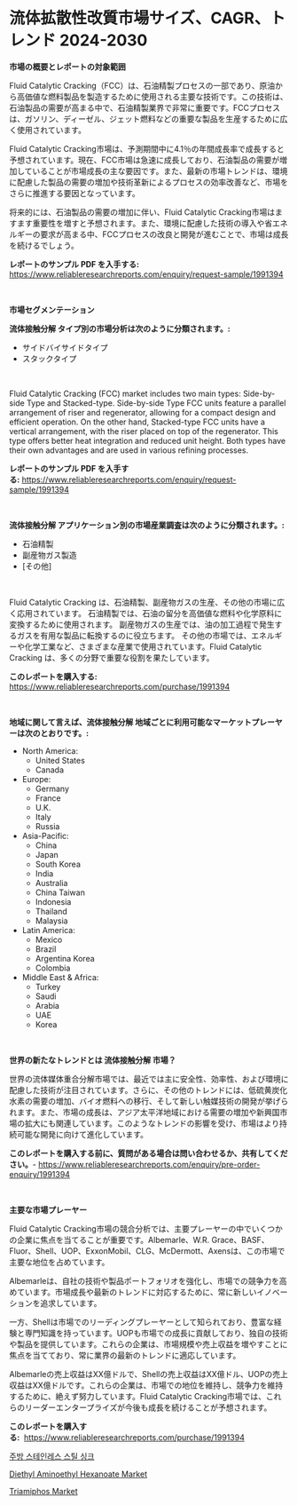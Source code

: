<p><h1>流体拡散性改質市場サイズ、CAGR、トレンド 2024-2030</h1></p><p><strong>市場の概要とレポートの対象範囲</strong></p>
<p><p>Fluid Catalytic Cracking（FCC）は、石油精製プロセスの一部であり、原油から高価値な燃料製品を製造するために使用される主要な技術です。この技術は、石油製品の需要が高まる中で、石油精製業界で非常に重要です。FCCプロセスは、ガソリン、ディーゼル、ジェット燃料などの重要な製品を生産するために広く使用されています。</p><p>Fluid Catalytic Cracking市場は、予測期間中に4.1％の年間成長率で成長すると予想されています。現在、FCC市場は急速に成長しており、石油製品の需要が増加していることが市場成長の主な要因です。また、最新の市場トレンドは、環境に配慮した製品の需要の増加や技術革新によるプロセスの効率改善など、市場をさらに推進する要因となっています。</p><p>将来的には、石油製品の需要の増加に伴い、Fluid Catalytic Cracking市場はますます重要性を増すと予想されます。また、環境に配慮した技術の導入や省エネルギーの要求が高まる中、FCCプロセスの改良と開発が進むことで、市場は成長を続けるでしょう。</p></p>
<p><strong>レポートのサンプル PDF を入手する:</strong> <a href="https://www.reliableresearchreports.com/enquiry/request-sample/1991394">https://www.reliableresearchreports.com/enquiry/request-sample/1991394</a></p>
<p>&nbsp;</p>
<p><strong>市場セグメンテーション</strong></p>
<p><strong>流体接触分解 タイプ別の市場分析は次のように分類されます。:</strong></p>
<p><ul><li>サイドバイサイドタイプ</li><li>スタックタイプ</li></ul></p>
<p>&nbsp;</p>
<p><p>Fluid Catalytic Cracking (FCC) market includes two main types: Side-by-side Type and Stacked-type. Side-by-side Type FCC units feature a parallel arrangement of riser and regenerator, allowing for a compact design and efficient operation. On the other hand, Stacked-type FCC units have a vertical arrangement, with the riser placed on top of the regenerator. This type offers better heat integration and reduced unit height. Both types have their own advantages and are used in various refining processes.</p></p>
<p><strong>レポートのサンプル PDF を入手する:</strong>&nbsp;<a href="https://www.reliableresearchreports.com/enquiry/request-sample/1991394">https://www.reliableresearchreports.com/enquiry/request-sample/1991394</a></p>
<p>&nbsp;</p>
<p><strong> 流体接触分解 アプリケーション別の市場産業調査は次のように分類されます。:</strong></p>
<p><ul><li>石油精製</li><li>副産物ガス製造</li><li>[その他]</li></ul></p>
<p>&nbsp;</p>
<p><p>Fluid Catalytic Cracking は、石油精製、副産物ガスの生産、その他の市場に広く応用されています。 石油精製では、石油の留分を高価値な燃料や化学原料に変換するために使用されます。 副産物ガスの生産では、油の加工過程で発生するガスを有用な製品に転換するのに役立ちます。 その他の市場では、エネルギーや化学工業など、さまざまな産業で使用されています。Fluid Catalytic Cracking は、多くの分野で重要な役割を果たしています。</p></p>
<p><strong>このレポートを購入する:</strong>&nbsp; <a href="https://www.reliableresearchreports.com/purchase/1991394">https://www.reliableresearchreports.com/purchase/1991394</a></p>
<p>&nbsp;</p>
<p><strong>地域に関して言えば、流体接触分解 地域ごとに利用可能なマーケットプレーヤーは次のとおりです。:</strong></p>
<p><ul>
    <li>
        North America:
        <ul>
            <li>United States</li>
            <li>Canada</li>
        </ul>
    </li>
    <li>
        Europe:
        <ul>
            <li>Germany</li>
            <li>France</li>
            <li>U.K.</li>
            <li>Italy</li>
            <li>Russia</li>
        </ul>
    </li>
    <li>
        Asia-Pacific:
        <ul>
            <li>China</li>
            <li>Japan</li>
            <li>South Korea</li>
            <li>India</li>
            <li>Australia</li>
            <li>China Taiwan</li>
            <li>Indonesia</li>
            <li>Thailand</li>
            <li>Malaysia</li>
        </ul>
    </li>
    <li>
        Latin America:
        <ul>
            <li>Mexico</li>
            <li>Brazil</li>
            <li>Argentina Korea</li>
            <li>Colombia</li>
        </ul>
    </li>
    <li>
        Middle East & Africa:
        <ul>
            <li>Turkey</li>
            <li>Saudi</li>
            <li>Arabia</li>
            <li>UAE</li>
            <li>Korea</li>
        </ul>
    </li>
    </ul></p>
<p>&nbsp;</p>
<p><strong>世界の新たなトレンドとは 流体接触分解 市場？</strong></p>
<p><p>世界の流体媒体重合分解市場では、最近では主に安全性、効率性、および環境に配慮した技術が注目されています。さらに、その他のトレンドには、低硫黄炭化水素の需要の増加、バイオ燃料への移行、そして新しい触媒技術の開発が挙げられます。また、市場の成長は、アジア太平洋地域における需要の増加や新興国市場の拡大にも関連しています。このようなトレンドの影響を受け、市場はより持続可能な開発に向けて進化しています。</p></p>
<p><strong>このレポートを購入する前に、質問がある場合は問い合わせるか、共有してください。</strong>- <a href="https://www.reliableresearchreports.com/enquiry/pre-order-enquiry/1991394">https://www.reliableresearchreports.com/enquiry/pre-order-enquiry/1991394</a></p>
<p>&nbsp;</p>
<p><strong>主要な市場プレーヤー</strong></p>
<p><p>Fluid Catalytic Cracking市場の競合分析では、主要プレーヤーの中でいくつかの企業に焦点を当てることが重要です。Albemarle、W.R. Grace、BASF、Fluor、Shell、UOP、ExxonMobil、CLG、McDermott、Axensは、この市場で主要な地位を占めています。</p><p>Albemarleは、自社の技術や製品ポートフォリオを強化し、市場での競争力を高めています。市場成長や最新のトレンドに対応するために、常に新しいイノベーションを追求しています。</p><p>一方、Shellは市場でのリーディングプレーヤーとして知られており、豊富な経験と専門知識を持っています。UOPも市場での成長に貢献しており、独自の技術や製品を提供しています。これらの企業は、市場規模や売上収益を増やすことに焦点を当てており、常に業界の最新のトレンドに適応しています。</p><p>Albemarleの売上収益はXX億ドルで、Shellの売上収益はXX億ドル、UOPの売上収益はXX億ドルです。これらの企業は、市場での地位を維持し、競争力を維持するために、絶えず努力しています。Fluid Catalytic Cracking市場では、これらのリーダーエンタープライズが今後も成長を続けることが予想されます。</p></p>
<p><strong>このレポートを購入する:</strong>&nbsp;&nbsp;<a href="https://www.reliableresearchreports.com/purchase/1991394">https://www.reliableresearchreports.com/purchase/1991394</a></p>
<p><p><a href="https://github.com/OwenHamiytll568745/Market-Research-Report-List-1/blob/main/37719957868.md">주방 스테인레스 스틸 싱크</a></p><p><a href="https://issuu.com/reportprime-2/docs/diethyl-aminoethyl-hexanoate-market-size-2030.pptx">Diethyl Aminoethyl Hexanoate Market</a></p><p><a href="https://issuu.com/reportprime-2/docs/triamiphos-market-size-2030.pptx">Triamiphos Market</a></p></p>